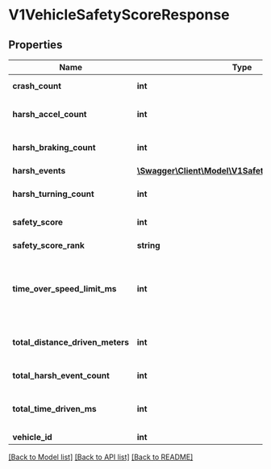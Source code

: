 # V1VehicleSafetyScoreResponse

## Properties
Name | Type | Description | Notes
------------ | ------------- | ------------- | -------------
**crash_count** | **int** | Crash event count | [optional] 
**harsh_accel_count** | **int** | Harsh acceleration event count | [optional] 
**harsh_braking_count** | **int** | Harsh braking event count | [optional] 
**harsh_events** | [**\Swagger\Client\Model\V1SafetyReportHarshEvent[]**](V1SafetyReportHarshEvent.md) |  | [optional] 
**harsh_turning_count** | **int** | Harsh turning event count | [optional] 
**safety_score** | **int** | Safety Score | [optional] 
**safety_score_rank** | **string** | Safety Score Rank | [optional] 
**time_over_speed_limit_ms** | **int** | Amount of time driven over the speed limit in milliseconds | [optional] 
**total_distance_driven_meters** | **int** | Total distance driven in meters | [optional] 
**total_harsh_event_count** | **int** | Total harsh event count | [optional] 
**total_time_driven_ms** | **int** | Amount of time driven in milliseconds | [optional] 
**vehicle_id** | **int** | Vehicle ID | [optional] 

[[Back to Model list]](../README.md#documentation-for-models) [[Back to API list]](../README.md#documentation-for-api-endpoints) [[Back to README]](../README.md)


